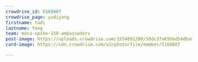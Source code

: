 ```yaml
---
crowdrise_id: 5168887
crowdrise_page: yudiyang
firstname: Yudi
lastname: Yang
team: moca-spike-150-ambassadors
post-image: https://uploads.crowdrise.com/1554091200/58dc37a65bbd54d6a089c3adf83af366.png
card-image: https://cdn.crowdrise.com/v2/photo/file/member/5168887

---
```

